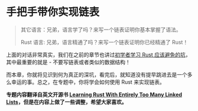 # 手把手带你实现链表

> 其它语言：兄弟，语言学了吗？来写一个链表证明你基本掌握了语法。
> 
> Rust 语言: 兄弟，语言精通了吗？来写一个链表证明你已经精通了 Rust！


上面的对话非常真实，我们在之前的章节也讲过[初学者学习 Rust 应该避免的坑](https://course.rs/sth-you-should-not-do.html#千万别从链表或图开始练手)，其中最重要的就是 - 不要写链表或者类似的数据结构！

而本章，你就将见识到何为真正的深坑，看完后，就知道没有提早跳进去是一个多么幸运的事。总之，在专题中，你将学会如何使用 Rust 来实现链表。


**专题内容翻译自英文开源书 [Learning Rust With Entirely Too Many Linked Lists](https://rust-unofficial.github.io/too-many-lists/)，但是在内容上做了一些调整，希望大家喜欢。**